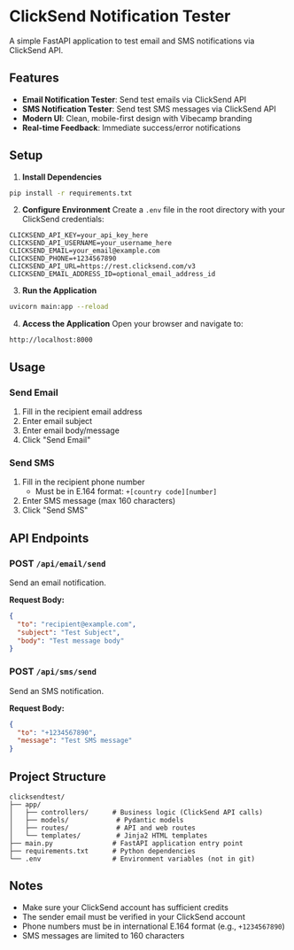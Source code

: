 # ClickSend Notification Tester

A simple FastAPI application to test email and SMS notifications via ClickSend API.

## Features

- **Email Notification Tester**: Send test emails via ClickSend API
- **SMS Notification Tester**: Send test SMS messages via ClickSend API
- **Modern UI**: Clean, mobile-first design with Vibecamp branding
- **Real-time Feedback**: Immediate success/error notifications

## Setup

1. **Install Dependencies**
```bash
pip install -r requirements.txt
```

2. **Configure Environment**
Create a `.env` file in the root directory with your ClickSend credentials:
```
CLICKSEND_API_KEY=your_api_key_here
CLICKSEND_API_USERNAME=your_username_here
CLICKSEND_EMAIL=your_email@example.com
CLICKSEND_PHONE=+1234567890
CLICKSEND_API_URL=https://rest.clicksend.com/v3
CLICKSEND_EMAIL_ADDRESS_ID=optional_email_address_id
```

3. **Run the Application**
```bash
uvicorn main:app --reload
```

4. **Access the Application**
Open your browser and navigate to:
```
http://localhost:8000
```

## Usage

### Send Email
1. Fill in the recipient email address
2. Enter email subject
3. Enter email body/message
4. Click "Send Email"

### Send SMS
1. Fill in the recipient phone number
   - Must be in E.164 format: `+[country code][number]`
2. Enter SMS message (max 160 characters)
3. Click "Send SMS"

## API Endpoints

### POST `/api/email/send`
Send an email notification.

**Request Body:**
```json
{
  "to": "recipient@example.com",
  "subject": "Test Subject",
  "body": "Test message body"
}
```

### POST `/api/sms/send`
Send an SMS notification.

**Request Body:**
```json
{
  "to": "+1234567890",
  "message": "Test SMS message"
}
```

## Project Structure

```
clicksendtest/
├── app/
│   ├── controllers/      # Business logic (ClickSend API calls)
│   ├── models/            # Pydantic models
│   ├── routes/            # API and web routes
│   └── templates/         # Jinja2 HTML templates
├── main.py               # FastAPI application entry point
├── requirements.txt      # Python dependencies
└── .env                  # Environment variables (not in git)
```

## Notes

- Make sure your ClickSend account has sufficient credits
- The sender email must be verified in your ClickSend account
- Phone numbers must be in international E.164 format (e.g., `+1234567890`)
- SMS messages are limited to 160 characters


